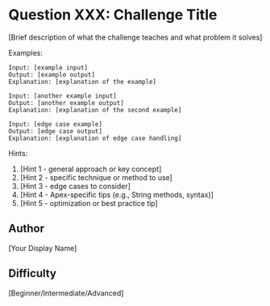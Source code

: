 # Question XXX: Challenge Title

[Brief description of what the challenge teaches and what problem it solves]

Examples:

```
Input: [example input]
Output: [example output]
Explanation: [explanation of the example]

Input: [another example input]
Output: [another example output]
Explanation: [explanation of the second example]

Input: [edge case example]
Output: [edge case output]
Explanation: [explanation of edge case handling]
```

Hints:

1. [Hint 1 - general approach or key concept]
2. [Hint 2 - specific technique or method to use]
3. [Hint 3 - edge cases to consider]
4. [Hint 4 - Apex-specific tips (e.g., String methods, syntax)]
5. [Hint 5 - optimization or best practice tip]

## Author

[Your Display Name]

## Difficulty

[Beginner/Intermediate/Advanced]

